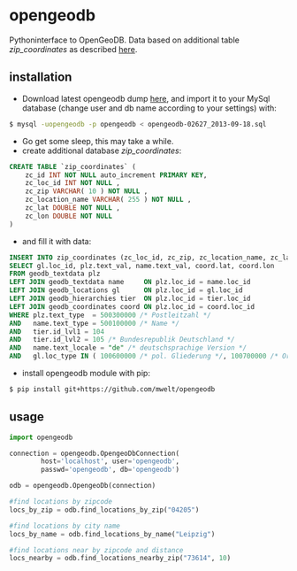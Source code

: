 # opengeodb
Pythoninterface to OpenGeoDB. Data based on additional table *zip_coordinates* 
as described [here](http://opengeodb.org/wiki/OpenGeoDB_-_Umkreissuche).

## installation
* Download latest opengeodb dump [here](http://www.fa-technik.adfc.de/code/opengeodb/dump/),
  and import it to your MySql database (change user and db name according
  to your settings) with:
  
```bash
$ mysql -uopengeodb -p opengeodb < opengeodb-02627_2013-09-18.sql
```

* Go get some sleep, this may take a while. 
* create additional database *zip_coordinates*:

```sql
CREATE TABLE `zip_coordinates` (
    zc_id INT NOT NULL auto_increment PRIMARY KEY,
    zc_loc_id INT NOT NULL ,
    zc_zip VARCHAR( 10 ) NOT NULL ,
    zc_location_name VARCHAR( 255 ) NOT NULL ,
    zc_lat DOUBLE NOT NULL ,
    zc_lon DOUBLE NOT NULL
)
```

* and fill it with data:

```sql
INSERT INTO zip_coordinates (zc_loc_id, zc_zip, zc_location_name, zc_lat, zc_lon)
SELECT gl.loc_id, plz.text_val, name.text_val, coord.lat, coord.lon
FROM geodb_textdata plz
LEFT JOIN geodb_textdata name     ON plz.loc_id = name.loc_id
LEFT JOIN geodb_locations gl      ON plz.loc_id = gl.loc_id
LEFT JOIN geodb_hierarchies tier  ON plz.loc_id = tier.loc_id
LEFT JOIN geodb_coordinates coord ON plz.loc_id = coord.loc_id
WHERE plz.text_type  = 500300000 /* Postleitzahl */
AND   name.text_type = 500100000 /* Name */
AND   tier.id_lvl1 = 104
AND   tier.id_lvl2 = 105 /* Bundesrepublik Deutschland */
AND   name.text_locale = "de" /* deutschsprachige Version */
AND   gl.loc_type IN ( 100600000 /* pol. Gliederung */, 100700000 /* Ortschaft */ );
```

* install opengeodb module with pip:

```bash
$ pip install git+https://github.com/mwelt/opengeodb
```


## usage
```python
import opengeodb

connection = opengeodb.OpengeoDbConnection(
        host='localhost', user='opengeodb',
        passwd='opengeodb', db='opengeodb')

odb = opengeodb.OpengeoDb(connection)

#find locations by zipcode
locs_by_zip = odb.find_locations_by_zip("04205")

#find locations by city name
locs_by_name = odb.find_locations_by_name("Leipzig")

#find locations near by zipcode and distance
locs_nearby = odb.find_locations_nearby_zip("73614", 10)
```